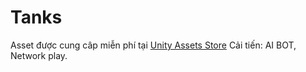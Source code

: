 # Tanks
Asset được cung câp miễn phí tại [Unity Assets Store](https://assetstore.unity.com/packages/essentials/tutorial-projects/tanks-tutorial-46209)
Cải tiến: AI BOT, Network play.

